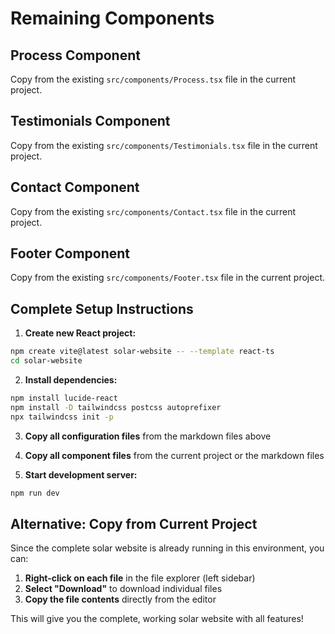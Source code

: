 # Remaining Components

## Process Component
Copy from the existing `src/components/Process.tsx` file in the current project.

## Testimonials Component  
Copy from the existing `src/components/Testimonials.tsx` file in the current project.

## Contact Component
Copy from the existing `src/components/Contact.tsx` file in the current project.

## Footer Component
Copy from the existing `src/components/Footer.tsx` file in the current project.

## Complete Setup Instructions

1. **Create new React project:**
```bash
npm create vite@latest solar-website -- --template react-ts
cd solar-website
```

2. **Install dependencies:**
```bash
npm install lucide-react
npm install -D tailwindcss postcss autoprefixer
npx tailwindcss init -p
```

3. **Copy all configuration files** from the markdown files above

4. **Copy all component files** from the current project or the markdown files

5. **Start development server:**
```bash
npm run dev
```

## Alternative: Copy from Current Project

Since the complete solar website is already running in this environment, you can:

1. **Right-click on each file** in the file explorer (left sidebar)
2. **Select "Download"** to download individual files
3. **Copy the file contents** directly from the editor

This will give you the complete, working solar website with all features!